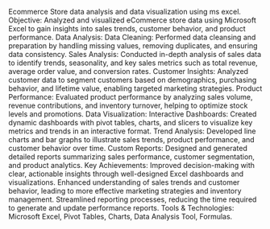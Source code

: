 Ecommerce Store data analysis and data visualization  using ms excel.
Objective: Analyzed and visualized eCommerce store data using Microsoft Excel to gain insights into sales trends, customer behavior, and product performance.
Data Analysis:
Data Cleaning: Performed data cleansing and preparation by handling missing values, removing duplicates, and ensuring data consistency.
Sales Analysis: Conducted in-depth analysis of sales data to identify trends, seasonality, and key sales metrics such as total revenue, average order value, and conversion rates.
Customer Insights: Analyzed customer data to segment customers based on demographics, purchasing behavior, and lifetime value, enabling targeted marketing strategies.
Product Performance: Evaluated product performance by analyzing sales volume, revenue contributions, and inventory turnover, helping to optimize stock levels and promotions.
Data Visualization:
Interactive Dashboards: Created dynamic dashboards with pivot tables, charts, and slicers to visualize key metrics and trends in an interactive format.
Trend Analysis: Developed line charts and bar graphs to illustrate sales trends, product performance, and customer behavior over time.
Custom Reports: Designed and generated detailed reports summarizing sales performance, customer segmentation, and product analytics.
Key Achievements:
Improved decision-making with clear, actionable insights through well-designed Excel dashboards and visualizations.
Enhanced understanding of sales trends and customer behavior, leading to more effective marketing strategies and inventory management.
Streamlined reporting processes, reducing the time required to generate and update performance reports.
Tools & Technologies: Microsoft Excel, Pivot Tables, Charts, Data Analysis Tool, Formulas.
